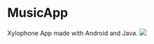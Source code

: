 # MusicApp
Xylophone App made with Android and Java.
<img src="https://lh3.googleusercontent.com/drive-viewer/AJc5JmRhaPLbXz_fW01fSvsFX5P9wqf3xzbWUZsqBT2mbXwe2SKUXppkl0R1NaWvRlpGoPbre25RlUI=w1920-h961"/>
